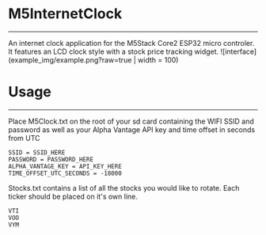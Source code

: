 # M5InternetClock
---
An internet clock application for the M5Stack Core2 ESP32 micro controler. It features an LCD clock style with a stock price tracking widget.
![interface](example_img/example.png?raw=true | width = 100)


# Usage
---
Place M5Clock.txt on the root of your sd card containing the WIFI SSID and password as well as your Alpha Vantage API key and time offset in seconds from UTC
```
SSID = SSID_HERE
PASSWORD = PASSWORD_HERE
ALPHA_VANTAGE_KEY = API_KEY_HERE
TIME_OFFSET_UTC_SECONDS = -18000
```

Stocks.txt contains a list of all the stocks you would like to rotate. Each ticker should be placed on it's own line.
```
VTI
VOO
VYM
```

